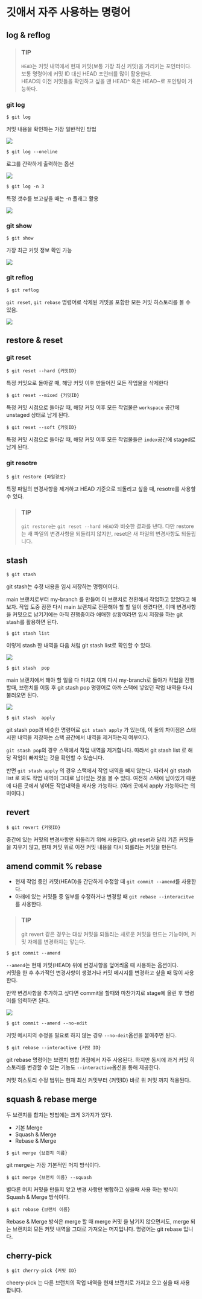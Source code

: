 # 깃애서 자주 사용하는 명령어

## log & reflog


> ### TIP  
>`HEAD`는 커밋 내역에서 현재 커밋(보통 가장 최신 커밋)을 가리키는 포인터이다.  보통 명령어에 커밋 ID 대신 HEAD 포인터를 많이 활용한다.  
HEAD의 이전 커밋들을 확인하고 싶을 땐 HEAD^ 혹은 HEAD~로 포인팅이 가능하다.  

### git log 
```
$ git log 
```

커밋 내용을 확인하는 가장 일반적인 방법

![](images/git_1.png)

```
$ git log --oneline
```
로그를 간략하게 출력하는 옵션

![](images/git_2.png)  

```
$ git log -n 3  
```
특정 갯수를 보고싶을 때는 -n 플래그 활용  

![](images/git_3.png)


### git show
```
$ git show  
```
가장 최근 커밋 정보 확인 가능  

![](images/git_4.png)

### git reflog  
```
$ git reflog  
```
`git reset`, `git rebase` 명령어로 삭제된 커밋을 포함한 모든 커밋 히스토리를 볼 수 있음.   

![](images/git_5.png)


## restore & reset  

### git reset
```
$ git reset --hard {커밋ID}  
```
특정 커밋으로 돌아갈 때, 해당 커밋 이후 만들어진 모든 작업물을 삭제한다  
```
$ git reset --mixed {커밋ID}   
```
특정 커밋 시점으로 돌아갈 때, 해당 커밋 이후 모든 작업물은 `workspace` 공간에 unstaged 상태로 남게 된다.  
```
$ git reset --soft {커밋ID}  
```

특정 커밋 시점으로 돌아갈 때, 해당 커밋 이후 모든 작업물들은 `index`공간에 staged로 남게 된다.  

### git resotre
```
$ git restore {파일경로}  
```
특정 파일의 변경사항을 제거하고 HEAD 기준으로 되돌리고 싶을 때, resotre를 사용할 수 있다.   

>### TIP
> `git restore`는 `git reset --hard HEAD`와 비슷한 결과를 낸다.
다만 restore는 새 파일의 변경사항을 되돌리지 않지만, reset은 새 파일의 변경사항도 되돌립니다.


## stash
```
$ git stash  
```
git stash는 수정 내용을 임시 저장하는 명령어이다.  


main 브랜치로부터 my-branch 를 만들어 이 브랜치로 전환해서 작업하고 있었다고 해보자. 작업 도중 잠깐 다시 main 브랜치로 전환해야 할 할 일이 생겼다면,
이때 변경사항을 커밋으로 남기기에는 아직 진행중이라 애매한 상황이라면 임시 저장을 하는 git stash를 활용하면 된다.  
```
$ git stash list  
```

이렇게 stash 한 내역을 다음 처럼 git stash list로 확인할 수 있다.  

![](images/git_6.png)
```
$ git stash  pop
```
main 브랜치에서 해야 할 일을 다 마치고 이제 다시 my-branch로 돌아가 작업을 진행할때, 브랜치를 이동 후 git stash pop 명령어로 아까 스택에 넣었던 작업 내역을 다시 불러오면 된다.  

![](images/git_7.png)
```
$ git stash  apply    
```

git stash pop과 비슷한 명령어로 `git stash apply` 가 있는데, 이 둘의 차이점은 스태시한 내역을 저장하는 스택 공간에서 내역을 제거하는지 여부이다.  

`git stash pop`의 경우 스택에서 작업 내역을 제거합니다. 따라서 git stash list 로 해당 작업이 빠져있는 것을 확인할 수 있습니다.

반면 `git stash apply` 의 경우 스택에서 작업 내역을 빼지 않는다. 따라서 git stash list 로 봐도 작업 내역이 그대로 남아있는 것을 볼 수 있다. 여전히 스택에 남아있기 때문에 다른 곳에서 넣어둔 작업내역을 재사용 가능하다. (여러 곳에서 apply 가능하다는 의미이다.)

## revert
```
$ git revert {커밋ID}  
```
중간에 있는 커밋의 변경사항만 되돌리기 위해 사용된다. git reset과 달리 기존 커밋들을 지우기 않고, 현재 커밋 위로 이전 커밋 내용을 다시 되롤리는 커밋을 만든다.  


## amend commit % rebase   

- 현재 작업 중인 커밋(HEAD)을 간단하게 수정할 때 `git commit --amend`를 사용한다.  
- 아래에 있는 커밋들 중 일부를 수정하거나 변경할 때 `git rebase --interacitve`를 사용한다.  

>### TIP  
> git revert 같은 경우는 대상 커밋을 되돌리는 새로운 커밋을 만드는 기능이며, 커밋 자체를 변경하지는 앟는다.  

```
$ git commit --amend  
```
`--amend`는 현재 커밋(HEAD) 위에 변경사항을 덮어씌울 때 사용하는 옵션이다.   
커밋을 한 후 추가적인 변경사항이 생겼거나 커밋 메시지를 변경하고 싶을 때 많이 사용한다.  

만약 변경사항을 추가하고 싶다면 commit을 할때와 마찬가지로 stage에 올린 후 명령어를 입력하면 된다.  


![](git_8.png)
```
$ git commit --amend --no-edit    
```
커밋 메시지의 수정을 필요로 하지 않는 경우 `--no-deit`옵션을 붙여주면 된다.  
```
$ git rebase --interactive {커밋 ID}    
```
git rebase 명령어는 브랜치 병합 과정에서 자주 사용된다.  하지만 동시에 과거 커밋 히스토리를 변경할 수 있는 기능도 `--interactive`옵션을 통해 제공한다.  

커밋 히스토리 수정 범위는 현재 최신 커밋부터 {커밋ID} 바로 위 커밋 까지 적용된다.  

## squash & rebase merge 

두 브랜치를 합치는 방법에는 크게 3가지가 있다.  

- 기본 Merge
- Squash & Merge
- Rebase & Merge  
```
$ git merge {브랜치 이름}  
```
git merge는 가장 기본적인 머지 방식이다.  
```
$ git merge {브랜치 이름} --squash   
```
별다른 머지 커밋을 만들지 앟고 변경 사항만 병합하고 싶을때 사용 하는 방식이 Squash & Merge 방식이다.  

```
$ git rebase {브랜치 이름}    
```
Rebase & Merge 방식은 merge 할 때 merge 커밋 을 남기지 않으면서도, merge 되는 브랜치의 모든 커밋 내역을 그대로 가져오는 머지입니다. 명령어는 git rebase 입니다.

## cherry-pick  
```
$ git cherry-pick {커밋 ID}  
```
cheery-pick 는 다른 브랜치의 작업 내역을 현재 브랜치로 가지고 오고 싶을 때 사용 합니다.  
